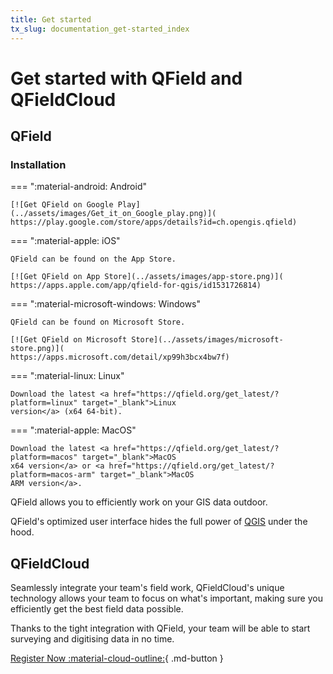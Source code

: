 ```yaml
---
title: Get started
tx_slug: documentation_get-started_index
---
```


# Get started with QField and QFieldCloud

## QField

### Installation

=== ":material-android: Android"

    [![Get QField on Google Play](../assets/images/Get_it_on_Google_play.png)](
    https://play.google.com/store/apps/details?id=ch.opengis.qfield)

=== ":material-apple: iOS"

    QField can be found on the App Store.

    [![Get QField on App Store](../assets/images/app-store.png)](
    https://apps.apple.com/app/qfield-for-qgis/id1531726814)

=== ":material-microsoft-windows: Windows"

    QField can be found on Microsoft Store.

    [![Get QField on Microsoft Store](../assets/images/microsoft-store.png)](
    https://apps.microsoft.com/detail/xp99h3bcx4bw7f)

=== ":material-linux: Linux"

    Download the latest <a href="https://qfield.org/get_latest/?platform=linux" target="_blank">Linux
    version</a> (x64 64-bit).

=== ":material-apple: MacOS"

    Download the latest <a href="https://qfield.org/get_latest/?platform=macos" target="_blank">MacOS
    x64 version</a> or <a href="https://qfield.org/get_latest/?platform=macos-arm" target="_blank">MacOS
    ARM version</a>.

QField allows you to efficiently work on your GIS data outdoor.

QField's optimized user interface hides the full power of
[QGIS](https://qgis.org) under the hood.

## QFieldCloud

Seamlessly integrate your team's field work, QFieldCloud's unique
technology allows your team to focus on what's important, making sure
you efficiently get the best field data possible.

Thanks to the tight integration with QField, your team will be able to
start surveying and digitising data in no time.

[Register Now :material-cloud-outline:](https://app.qfield.cloud/accounts/signup/){ .md-button }
